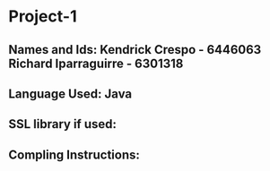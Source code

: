 # Project-1

Names and Ids:
Kendrick Crespo - 6446063
Richard Iparraguirre - 6301318
-------------------------------------------------------------------------------------------------------------------
Language Used:
Java
-------------------------------------------------------------------------------------------------------------------
SSL library if used:
-------------------------------------------------------------------------------------------------------------------
Compling Instructions:
-------------------------------------------------------------------------------------------------------------------
